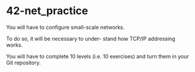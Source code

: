 # 42-net_practice

You will have to configure small-scale networks. 

To do so, it will be necessary to under- stand how TCP/IP addressing works.

You will have to complete 10 levels (i.e. 10 exercises) and turn them in your Git repository.
